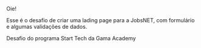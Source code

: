 Oie!

Esse é o desafio de criar uma lading page para a JobsNET, com formulário e algumas validações de dados.

Desafio do programa Start Tech da Gama Academy